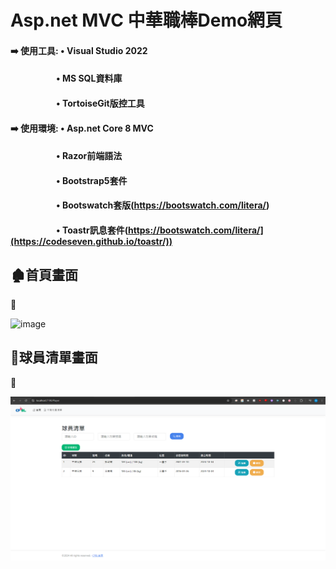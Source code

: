 # Asp.net MVC 中華職棒Demo網頁
#### ➡️ 使用工具: • Visual Studio 2022 
#### &nbsp;&nbsp;&nbsp;&nbsp;&nbsp;&nbsp;&nbsp;&nbsp;&nbsp;&nbsp;&nbsp;&nbsp;&nbsp;&nbsp;&nbsp;&nbsp;&nbsp;&nbsp;&nbsp;&nbsp;&nbsp; • MS SQL資料庫
#### &nbsp;&nbsp;&nbsp;&nbsp;&nbsp;&nbsp;&nbsp;&nbsp;&nbsp;&nbsp;&nbsp;&nbsp;&nbsp;&nbsp;&nbsp;&nbsp;&nbsp;&nbsp;&nbsp;&nbsp;&nbsp; • TortoiseGit版控工具

#### ➡️ 使用環境: • Asp.net Core 8 MVC 
#### &nbsp;&nbsp;&nbsp;&nbsp;&nbsp;&nbsp;&nbsp;&nbsp;&nbsp;&nbsp;&nbsp;&nbsp;&nbsp;&nbsp;&nbsp;&nbsp;&nbsp;&nbsp;&nbsp;&nbsp;&nbsp; • Razor前端語法
#### &nbsp;&nbsp;&nbsp;&nbsp;&nbsp;&nbsp;&nbsp;&nbsp;&nbsp;&nbsp;&nbsp;&nbsp;&nbsp;&nbsp;&nbsp;&nbsp;&nbsp;&nbsp;&nbsp;&nbsp;&nbsp; • Bootstrap5套件 
#### &nbsp;&nbsp;&nbsp;&nbsp;&nbsp;&nbsp;&nbsp;&nbsp;&nbsp;&nbsp;&nbsp;&nbsp;&nbsp;&nbsp;&nbsp;&nbsp;&nbsp;&nbsp;&nbsp;&nbsp;&nbsp; • Bootswatch套版(https://bootswatch.com/litera/)
#### &nbsp;&nbsp;&nbsp;&nbsp;&nbsp;&nbsp;&nbsp;&nbsp;&nbsp;&nbsp;&nbsp;&nbsp;&nbsp;&nbsp;&nbsp;&nbsp;&nbsp;&nbsp;&nbsp;&nbsp;&nbsp; • Toastr訊息套件(https://bootswatch.com/litera/](https://codeseven.github.io/toastr/))

## 🏚️首頁畫面
🔽

![image](首頁畫面.PNG)

## 📃球員清單畫面
🔽

![image](球員清單畫面.PNG)


